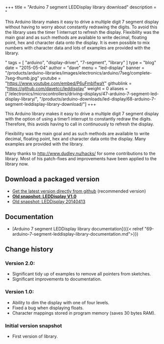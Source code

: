 +++
title = "Arduino 7 segment LEDDisplay library download"
description = "<p>This Arduino library makes it easy to drive a multiple digit 7 segment display without having to worry about constantly redrawing the digits. To avoid this the library uses the timer 1 interrupt to refresh the display. Flexibility was the main goal and as such methods are available to write decimal, floating point, hex and character data onto the display. It is even possible to mix numbers with character data and lots of examples are provided with the library.</p>"
tags = [ "arduino", "display-driver", "7-segment", "library" ]
type = "blog"
date = "2015-05-04"
author =  "dave"
menu = "led-display"
banner = "/products/arduino-libraries/images/electronics/arduino/7seg/complete-7seg-thumb.jpg"
youtube = "https://www.youtube.com/embed/P6uFmbIfwaY"
githublink = "https://github.com/davetcc/leddisplay"
weight = 0
aliases = ["/electronics/microcontrollers/driving-displays/47-arduino-7-segment-led-display-library/",
           "/products/arduino-downloads/led-display/68-arduino-7-segment-leddisplay-library-download/"]
+++

This Arduino library makes it easy to drive a multiple digit 7 segment display with the option of using a timer1 interrupt 
to constantly redraw the digits. Therefore, this avoids having to call in continuously to refresh the display.

Flexibility was the main goal and as such methods are available to write decimal, floating point, hex and character data 
onto the display. Many examples are provided with the library.

Many thanks to <a href="https://www.dudley.nu/hacks/">http://www.dudley.nu/hacks/</a> for some contributions to the library.
Most of his patch-fixes and improvements have been applied to the library now.

## Download a packaged version

* [Get the latest version directly from github](https://github.com/davetcc/leddisplay) (recommended version)
* <a href="/downloads/leddisplay/LEDDisplay-V1_0.zip"><strong>Old snapshot: LEDDisplay V1.0</strong></a>
* <a href="/downloads/leddisplay/LEDDisplay-20140413.zip">Old snapshot: LEDDisplay 20140413</a>

## Documentation

* [Arduino 7 segment LEDDisplay library documentation]({{< relref "69-arduino-7-segment-leddisplay-library-documentation.md">}})

## Change history

### Version 2.0:

* Significant tidy up of examples to remove all pointers from sketches. 
* Significant improvements to documentation.

### Version 1.0:

* Ability to dim the display with one of four levels.
* Fixed a bug when displaying floats.
* Character mappings stored in program memory (saves 30 bytes RAM).

### Initial version snapshot

* First version of library.